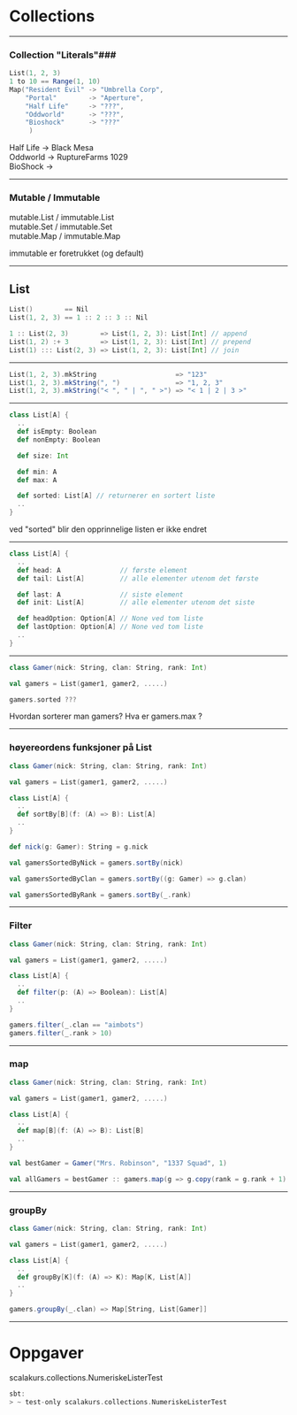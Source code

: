 # Collections #

---

### Collection "Literals"###
```scala
List(1, 2, 3)
1 to 10 == Range(1, 10)
Map("Resident Evil" -> "Umbrella Corp",
    "Portal"        -> "Aperture",
    "Half Life"     -> "???",
    "Oddworld"      -> "???",
    "Bioshock"      -> "???"
     )
```

<aside class="notes">
Half Life -> Black Mesa<br/>
Oddworld -> RuptureFarms 1029<br/>
BioShock -> <br/>
</aside>

---


### Mutable / Immutable ###
mutable.List / immutable.List <br/>
mutable.Set / immutable.Set <br/>
mutable.Map / immutable.Map <br/>

<aside class="notes">
    immutable er foretrukket (og default)
</aside>

---

## List ##
```scala
List()        == Nil
List(1, 2, 3) == 1 :: 2 :: 3 :: Nil

1 :: List(2, 3)        => List(1, 2, 3): List[Int] // append
List(1, 2) :+ 3        => List(1, 2, 3): List[Int] // prepend
List(1) ::: List(2, 3) => List(1, 2, 3): List[Int] // join
```

---

```scala
List(1, 2, 3).mkString                    => "123"
List(1, 2, 3).mkString(", ")              => "1, 2, 3"
List(1, 2, 3).mkString("< ", " | ", " >") => "< 1 | 2 | 3 >"
```

---

```scala
class List[A] {
  ..
  def isEmpty: Boolean 
  def nonEmpty: Boolean 

  def size: Int 

  def min: A
  def max: A

  def sorted: List[A] // returnerer en sortert liste
  ..
}
```
<aside class="notes">
    ved "sorted" blir den opprinnelige listen er ikke endret
</aside>


---

```scala
class List[A] {
  ..
  def head: A               // første element
  def tail: List[A]         // alle elementer utenom det første

  def last: A               // siste element
  def init: List[A]         // alle elementer utenom det siste

  def headOption: Option[A] // None ved tom liste
  def lastOption: Option[A] // None ved tom liste
  ..
}
```

---

```scala
class Gamer(nick: String, clan: String, rank: Int)

val gamers = List(gamer1, gamer2, .....)
```

```scala
gamers.sorted ???
```

<aside class="notes">
Hvordan sorterer man gamers?
Hva er gamers.max ?
</aside>

---

### høyereordens funksjoner på List ###
```scala
class Gamer(nick: String, clan: String, rank: Int)

val gamers = List(gamer1, gamer2, .....)
```

```scala
class List[A] {
  ..
  def sortBy[B](f: (A) => B): List[A]
  ..
}
```

```scala
def nick(g: Gamer): String = g.nick

val gamersSortedByNick = gamers.sortBy(nick)

val gamersSortedByClan = gamers.sortBy((g: Gamer) => g.clan)

val gamersSortedByRank = gamers.sortBy(_.rank)
```

---

### Filter ###
```scala
class Gamer(nick: String, clan: String, rank: Int)

val gamers = List(gamer1, gamer2, .....)
```

```scala
class List[A] {
  ..
  def filter(p: (A) => Boolean): List[A]
  ..
}
```

```scala
gamers.filter(_.clan == "aimbots")
gamers.filter(_.rank > 10)
```

---

### map ###
```scala
class Gamer(nick: String, clan: String, rank: Int)

val gamers = List(gamer1, gamer2, .....)
```

```scala
class List[A] {
  ..
  def map[B](f: (A) => B): List[B]
  ..
}
```

```scala
val bestGamer = Gamer("Mrs. Robinson", "1337 Squad", 1)

val allGamers = bestGamer :: gamers.map(g => g.copy(rank = g.rank + 1)
```

---

### groupBy ###
```scala
class Gamer(nick: String, clan: String, rank: Int)

val gamers = List(gamer1, gamer2, .....)
```

```scala
class List[A] {
  ..
  def groupBy[K](f: (A) => K): Map[K, List[A]]
  ..
}
```

```scala
gamers.groupBy(_.clan) => Map[String, List[Gamer]]
```

---

# Oppgaver #

scalakurs.collections.NumeriskeListerTest

```scala
sbt:
> ~ test-only scalakurs.collections.NumeriskeListerTest
```
